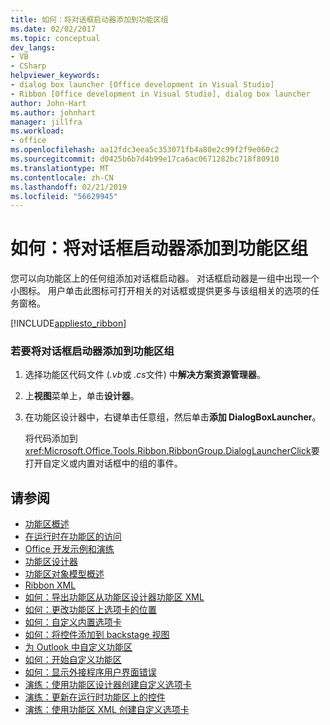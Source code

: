 ```yaml
---
title: 如何：将对话框启动器添加到功能区组
ms.date: 02/02/2017
ms.topic: conceptual
dev_langs:
- VB
- CSharp
helpviewer_keywords:
- dialog box launcher [Office development in Visual Studio]
- Ribbon [Office development in Visual Studio], dialog box launcher
author: John-Hart
ms.author: johnhart
manager: jillfra
ms.workload:
- office
ms.openlocfilehash: aa12fdc3eea5c353071fb4a80e2c99f2f9e060c2
ms.sourcegitcommit: d0425b6b7d4b99e17ca6ac0671282bc718f80910
ms.translationtype: MT
ms.contentlocale: zh-CN
ms.lasthandoff: 02/21/2019
ms.locfileid: "56629945"
---
```

# <a name="how-to-add-a-dialog-box-launcher-to-a-ribbon-group"></a>如何：将对话框启动器添加到功能区组
  您可以向功能区上的任何组添加对话框启动器。 对话框启动器是一组中出现一个小图标。 用户单击此图标可打开相关的对话框或提供更多与该组相关的选项的任务窗格。

 [!INCLUDE[appliesto_ribbon](../vsto/includes/appliesto-ribbon-md.md)]

### <a name="to-add-a-dialog-box-launcher-to-a-ribbon-group"></a>若要将对话框启动器添加到功能区组

1.  选择功能区代码文件 (*.vb*或 *.cs*文件) 中**解决方案资源管理器**。

2.  上**视图**菜单上，单击**设计器**。

3.  在功能区设计器中，右键单击任意组，然后单击**添加 DialogBoxLauncher**。

     将代码添加到<xref:Microsoft.Office.Tools.Ribbon.RibbonGroup.DialogLauncherClick>要打开自定义或内置对话框中的组的事件。

## <a name="see-also"></a>请参阅
- [功能区概述](../vsto/ribbon-overview.md)
- [在运行时在功能区的访问](../vsto/accessing-the-ribbon-at-run-time.md)
- [Office 开发示例和演练](../vsto/office-development-samples-and-walkthroughs.md)
- [功能区设计器](../vsto/ribbon-designer.md)
- [功能区对象模型概述](../vsto/ribbon-object-model-overview.md)
- [Ribbon XML](../vsto/ribbon-xml.md)
- [如何：导出功能区从功能区设计器功能区 XML](../vsto/how-to-export-a-ribbon-from-the-ribbon-designer-to-ribbon-xml.md)
- [如何：更改功能区上选项卡的位置](../vsto/how-to-change-the-position-of-a-tab-on-the-ribbon.md)
- [如何：自定义内置选项卡](../vsto/how-to-customize-a-built-in-tab.md)
- [如何：将控件添加到 backstage 视图](../vsto/how-to-add-controls-to-the-backstage-view.md)
- [为 Outlook 中自定义功能区](../vsto/customizing-a-ribbon-for-outlook.md)
- [如何：开始自定义功能区](../vsto/how-to-get-started-customizing-the-ribbon.md)
- [如何：显示外接程序用户界面错误](../vsto/how-to-show-add-in-user-interface-errors.md)
- [演练：使用功能区设计器创建自定义选项卡](../vsto/walkthrough-creating-a-custom-tab-by-using-the-ribbon-designer.md)
- [演练：更新在运行时功能区上的控件](../vsto/walkthrough-updating-the-controls-on-a-ribbon-at-run-time.md)
- [演练：使用功能区 XML 创建自定义选项卡](../vsto/walkthrough-creating-a-custom-tab-by-using-ribbon-xml.md)

